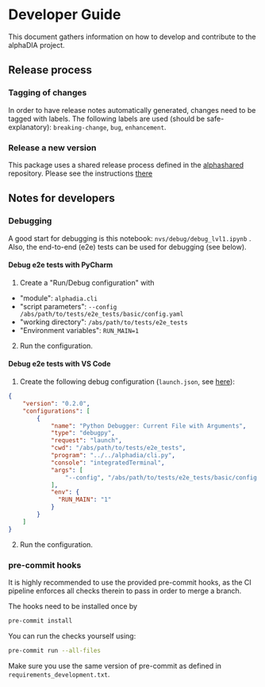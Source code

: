 # Developer Guide
This document gathers information on how to develop and contribute to the alphaDIA project.

## Release process

### Tagging of changes
In order to have release notes automatically generated, changes need to be tagged with labels.
The following labels are used (should be safe-explanatory):
`breaking-change`, `bug`, `enhancement`.

### Release a new version
This package uses a shared release process defined in the
[alphashared](https://github.com/MannLabs/alphashared) repository. Please see the instructions
[there](https://github.com/MannLabs/alphashared/blob/reusable-release-workflow/.github/workflows/README.md#release-a-new-version)


## Notes for developers
### Debugging
A good start for debugging is this notebook: `nvs/debug/debug_lvl1.ipynb` .
Also, the end-to-end (e2e) tests can be used for debugging (see below).

#### Debug e2e tests with PyCharm
1. Create a "Run/Debug configuration" with
 - "module": `alphadia.cli`
 - "script parameters": `--config /abs/path/to/tests/e2e_tests/basic/config.yaml`
 - "working directory": `/abs/path/to/tests/e2e_tests`
 - "Environment variables": `RUN_MAIN=1`
2. Run the configuration.

#### Debug e2e tests with VS Code
1. Create the following debug configuration (`launch.json`, see [here](https://code.visualstudio.com/docs/editor/debugging#_launch-configurations)):
```json
{
    "version": "0.2.0",
    "configurations": [
        {
            "name": "Python Debugger: Current File with Arguments",
            "type": "debugpy",
            "request": "launch",
            "cwd": "/abs/path/to/tests/e2e_tests",
            "program": "../../alphadia/cli.py",
            "console": "integratedTerminal",
            "args": [
                "--config", "/abs/path/to/tests/e2e_tests/basic/config.yaml"
            ],
            "env": {
              "RUN_MAIN": "1"
            }
        }
    ]
}
```
2. Run the configuration.


### pre-commit hooks
It is highly recommended to use the provided pre-commit hooks, as the CI pipeline enforces all checks therein to
pass in order to merge a branch.

The hooks need to be installed once by
```bash
pre-commit install
```
You can run the checks yourself using:
```bash
pre-commit run --all-files
```
Make sure you use the same version of pre-commit as defined in `requirements_development.txt`.
